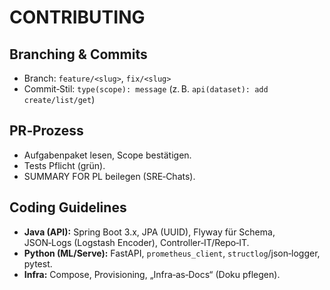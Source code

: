 # CONTRIBUTING

## Branching & Commits
- Branch: `feature/<slug>`, `fix/<slug>`
- Commit‑Stil: `type(scope): message` (z. B. `api(dataset): add create/list/get`)

## PR‑Prozess
- Aufgabenpaket lesen, Scope bestätigen.
- Tests Pflicht (grün).
- SUMMARY FOR PL beilegen (SRE‑Chats).

## Coding Guidelines
- **Java (API):** Spring Boot 3.x, JPA (UUID), Flyway für Schema, JSON‑Logs (Logstash Encoder), Controller‑IT/Repo‑IT.
- **Python (ML/Serve):** FastAPI, `prometheus_client`, `structlog`/json‑logger, pytest.
- **Infra:** Compose, Provisioning, „Infra‑as‑Docs“ (Doku pflegen).
